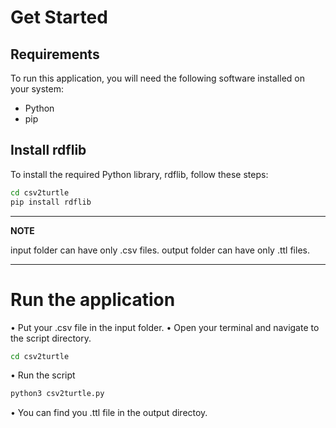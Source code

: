 # Get Started

## Requirements

To run this application, you will need the following software installed on your system:

-   Python
-   pip

## Install rdflib

To install the required Python library, rdflib, follow these steps:

```bash
cd csv2turtle
pip install rdflib
```

---

**NOTE**

input folder can have only .csv files.
output folder can have only .ttl files.

---

# Run the application

• Put your .csv file in the input folder.
• Open your terminal and navigate to the script directory.

```bash
cd csv2turtle
```

• Run the script

```bash
python3 csv2turtle.py
```

• You can find you .ttl file in the output directoy.
